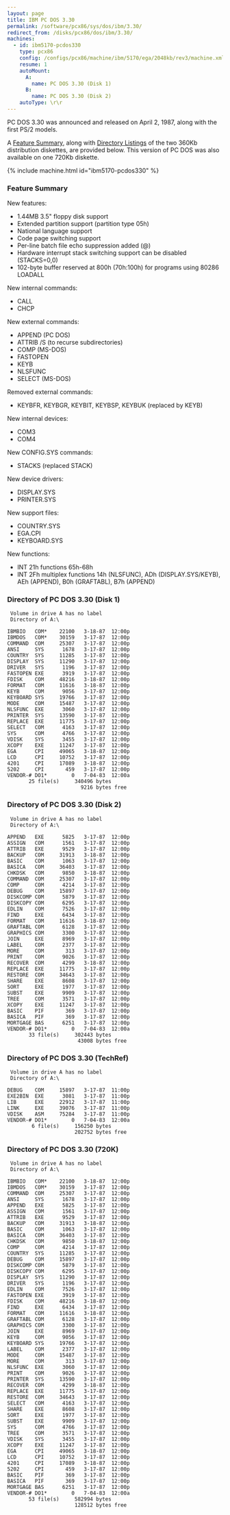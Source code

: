 ```yaml
---
layout: page
title: IBM PC DOS 3.30
permalink: /software/pcx86/sys/dos/ibm/3.30/
redirect_from: /disks/pcx86/dos/ibm/3.30/
machines:
  - id: ibm5170-pcdos330
    type: pcx86
    config: /configs/pcx86/machine/ibm/5170/ega/2048kb/rev3/machine.xml
    resume: 1
    autoMount:
      A:
        name: PC DOS 3.30 (Disk 1)
      B:
        name: PC DOS 3.30 (Disk 2)
    autoType: \r\r
---
```


PC DOS 3.30 was announced and released on April 2, 1987, along with the first PS/2 models. 

A [Feature Summary](#feature-summary), along with [Directory Listings](#directory-of-pc-dos-330-disk-1) of the two
360Kb distribution diskettes, are provided below.  This version of PC DOS was also available on one 720Kb diskette.

{% include machine.html id="ibm5170-pcdos330" %}

### Feature Summary

New features:

- 1.44MB 3.5" floppy disk support
- Extended partition support (partition type 05h)
- National language support
- Code page switching support
- Per-line batch file echo suppression added (@)
- Hardware interrupt stack switching support can be disabled (STACKS=0,0)
- 102-byte buffer reserved at 800h (70h:100h) for programs using 80286 LOADALL

New internal commands:

- CALL
- CHCP

New external commands:

- APPEND (PC DOS)
- ATTRIB /S (to recurse subdirectories)
- COMP (MS-DOS)
- FASTOPEN
- KEYB
- NLSFUNC
- SELECT (MS-DOS)

Removed external commands:

- KEYBFR, KEYBGR, KEYBIT, KEYBSP, KEYBUK (replaced by KEYB)

New internal devices:

- COM3
- COM4

New CONFIG.SYS commands:

- STACKS (replaced STACK)

New device drivers:

- DISPLAY.SYS
- PRINTER.SYS

New support files:

- COUNTRY.SYS
- EGA.CPI
- KEYBOARD.SYS

New functions:

- INT 21h functions 65h-68h
- INT 2Fh multiplex functions 14h (NLSFUNC), ADh (DISPLAY.SYS/KEYB), AEh (APPEND), B0h (GRAFTABL), B7h (APPEND)

### Directory of PC DOS 3.30 (Disk 1)

     Volume in drive A has no label
     Directory of A:\

    IBMBIO   COM*    22100   3-18-87  12:00p
    IBMDOS   COM*    30159   3-17-87  12:00p
    COMMAND  COM     25307   3-17-87  12:00p
    ANSI     SYS      1678   3-17-87  12:00p
    COUNTRY  SYS     11285   3-17-87  12:00p
    DISPLAY  SYS     11290   3-17-87  12:00p
    DRIVER   SYS      1196   3-17-87  12:00p
    FASTOPEN EXE      3919   3-17-87  12:00p
    FDISK    COM     48216   3-18-87  12:00p
    FORMAT   COM     11616   3-18-87  12:00p
    KEYB     COM      9056   3-17-87  12:00p
    KEYBOARD SYS     19766   3-17-87  12:00p
    MODE     COM     15487   3-17-87  12:00p
    NLSFUNC  EXE      3060   3-17-87  12:00p
    PRINTER  SYS     13590   3-17-87  12:00p
    REPLACE  EXE     11775   3-17-87  12:00p
    SELECT   COM      4163   3-17-87  12:00p
    SYS      COM      4766   3-17-87  12:00p
    VDISK    SYS      3455   3-17-87  12:00p
    XCOPY    EXE     11247   3-17-87  12:00p
    EGA      CPI     49065   3-18-87  12:00p
    LCD      CPI     10752   3-17-87  12:00p
    4201     CPI     17089   3-18-87  12:00p
    5202     CPI       459   3-17-87  12:00p
    VENDOR-# DO1*        0   7-04-83  12:00a
           25 file(s)     340496 bytes
                            9216 bytes free

### Directory of PC DOS 3.30 (Disk 2)

     Volume in drive A has no label
     Directory of A:\

    APPEND   EXE      5825   3-17-87  12:00p
    ASSIGN   COM      1561   3-17-87  12:00p
    ATTRIB   EXE      9529   3-17-87  12:00p
    BACKUP   COM     31913   3-18-87  12:00p
    BASIC    COM      1063   3-17-87  12:00p
    BASICA   COM     36403   3-17-87  12:00p
    CHKDSK   COM      9850   3-18-87  12:00p
    COMMAND  COM     25307   3-17-87  12:00p
    COMP     COM      4214   3-17-87  12:00p
    DEBUG    COM     15897   3-17-87  12:00p
    DISKCOMP COM      5879   3-17-87  12:00p
    DISKCOPY COM      6295   3-17-87  12:00p
    EDLIN    COM      7526   3-17-87  12:00p
    FIND     EXE      6434   3-17-87  12:00p
    FORMAT   COM     11616   3-18-87  12:00p
    GRAFTABL COM      6128   3-17-87  12:00p
    GRAPHICS COM      3300   3-17-87  12:00p
    JOIN     EXE      8969   3-17-87  12:00p
    LABEL    COM      2377   3-17-87  12:00p
    MORE     COM       313   3-17-87  12:00p
    PRINT    COM      9026   3-17-87  12:00p
    RECOVER  COM      4299   3-18-87  12:00p
    REPLACE  EXE     11775   3-17-87  12:00p
    RESTORE  COM     34643   3-17-87  12:00p
    SHARE    EXE      8608   3-17-87  12:00p
    SORT     EXE      1977   3-17-87  12:00p
    SUBST    EXE      9909   3-17-87  12:00p
    TREE     COM      3571   3-17-87  12:00p
    XCOPY    EXE     11247   3-17-87  12:00p
    BASIC    PIF       369   3-17-87  12:00p
    BASICA   PIF       369   3-17-87  12:00p
    MORTGAGE BAS      6251   3-17-87  12:00p
    VENDOR-# DO1*        0   7-04-83  12:00a
           33 file(s)     302443 bytes
                           43008 bytes free

### Directory of PC DOS 3.30 (TechRef)

     Volume in drive A has no label
     Directory of A:\

    DEBUG    COM     15897   3-17-87  11:00p
    EXE2BIN  EXE      3081   3-17-87  11:00p
    LIB      EXE     22912   3-17-87  11:00p
    LINK     EXE     39076   3-17-87  11:00p
    VDISK    ASM     75284   3-17-87  11:00p
    VENDOR-# DO1*        0   7-04-83  12:00a
            6 file(s)     156250 bytes
                          202752 bytes free

### Directory of PC DOS 3.30 (720K)

     Volume in drive A has no label
     Directory of A:\

    IBMBIO   COM*    22100   3-18-87  12:00p
    IBMDOS   COM*    30159   3-17-87  12:00p
    COMMAND  COM     25307   3-17-87  12:00p
    ANSI     SYS      1678   3-17-87  12:00p
    APPEND   EXE      5825   3-17-87  12:00p
    ASSIGN   COM      1561   3-17-87  12:00p
    ATTRIB   EXE      9529   3-17-87  12:00p
    BACKUP   COM     31913   3-18-87  12:00p
    BASIC    COM      1063   3-17-87  12:00p
    BASICA   COM     36403   3-17-87  12:00p
    CHKDSK   COM      9850   3-18-87  12:00p
    COMP     COM      4214   3-17-87  12:00p
    COUNTRY  SYS     11285   3-17-87  12:00p
    DEBUG    COM     15897   3-17-87  12:00p
    DISKCOMP COM      5879   3-17-87  12:00p
    DISKCOPY COM      6295   3-17-87  12:00p
    DISPLAY  SYS     11290   3-17-87  12:00p
    DRIVER   SYS      1196   3-17-87  12:00p
    EDLIN    COM      7526   3-17-87  12:00p
    FASTOPEN EXE      3919   3-17-87  12:00p
    FDISK    COM     48216   3-18-87  12:00p
    FIND     EXE      6434   3-17-87  12:00p
    FORMAT   COM     11616   3-18-87  12:00p
    GRAFTABL COM      6128   3-17-87  12:00p
    GRAPHICS COM      3300   3-17-87  12:00p
    JOIN     EXE      8969   3-17-87  12:00p
    KEYB     COM      9056   3-17-87  12:00p
    KEYBOARD SYS     19766   3-17-87  12:00p
    LABEL    COM      2377   3-17-87  12:00p
    MODE     COM     15487   3-17-87  12:00p
    MORE     COM       313   3-17-87  12:00p
    NLSFUNC  EXE      3060   3-17-87  12:00p
    PRINT    COM      9026   3-17-87  12:00p
    PRINTER  SYS     13590   3-17-87  12:00p
    RECOVER  COM      4299   3-18-87  12:00p
    REPLACE  EXE     11775   3-17-87  12:00p
    RESTORE  COM     34643   3-17-87  12:00p
    SELECT   COM      4163   3-17-87  12:00p
    SHARE    EXE      8608   3-17-87  12:00p
    SORT     EXE      1977   3-17-87  12:00p
    SUBST    EXE      9909   3-17-87  12:00p
    SYS      COM      4766   3-17-87  12:00p
    TREE     COM      3571   3-17-87  12:00p
    VDISK    SYS      3455   3-17-87  12:00p
    XCOPY    EXE     11247   3-17-87  12:00p
    EGA      CPI     49065   3-18-87  12:00p
    LCD      CPI     10752   3-17-87  12:00p
    4201     CPI     17089   3-18-87  12:00p
    5202     CPI       459   3-17-87  12:00p
    BASIC    PIF       369   3-17-87  12:00p
    BASICA   PIF       369   3-17-87  12:00p
    MORTGAGE BAS      6251   3-17-87  12:00p
    VENDOR-# DO1*        0   7-04-83  12:00a
           53 file(s)     582994 bytes
                          128512 bytes free
